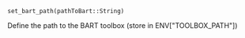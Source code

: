 ```
set_bart_path(pathToBart::String)
```

Define the path to the BART toolbox (store in ENV["TOOLBOX_PATH"])

